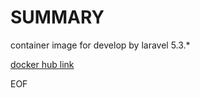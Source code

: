 # SUMMARY
container image for develop by laravel 5.3.*

[docker hub link](https://hub.docker.com/r/itooww/laravel-5.3/)

EOF
